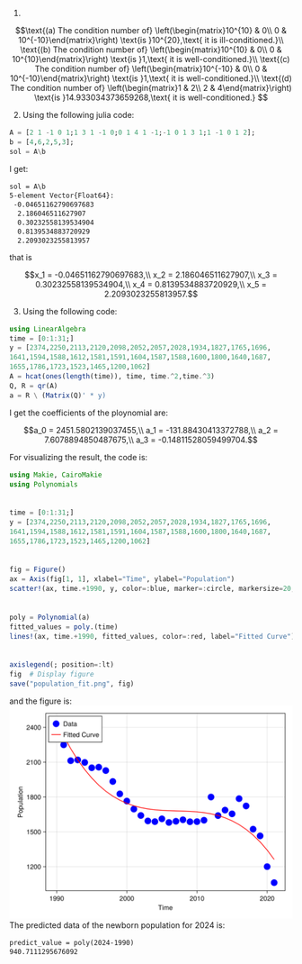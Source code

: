 1.
```math
\text{(a) The condition number of}  \left(\begin{matrix}10^{10} & 0\\ 0 & 10^{-10}\end{matrix}\right) \text{is }10^{20},\text{ it is ill-conditioned.}\\

\text{(b) The condition number of}  \left(\begin{matrix}10^{10} & 0\\ 0 & 10^{10}\end{matrix}\right) \text{is }1,\text{ it is well-conditioned.}\\

\text{(c) The condition number of}  \left(\begin{matrix}10^{-10} & 0\\ 0 & 10^{-10}\end{matrix}\right) \text{is }1,\text{ it is well-conditioned.}\\

\text{(d) The condition number of} \left(\begin{matrix}1 & 2\\ 2 & 4\end{matrix}\right) \text{is }14.933034373659268,\text{ it is well-conditioned.}

```

2. Using the following julia code:
```julia
A = [2 1 -1 0 1;1 3 1 -1 0;0 1 4 1 -1;-1 0 1 3 1;1 -1 0 1 2];
b = [4,6,2,5,3];
sol = A\b
```
I get:
```julia-repl
sol = A\b
5-element Vector{Float64}:
 -0.04651162790697683
  2.186046511627907
  0.30232558139534904
  0.8139534883720929
  2.2093023255813957
```
that is 
```math
x_1 = -0.04651162790697683,\\
x_2 = 2.186046511627907,\\
x_3 = 0.30232558139534904,\\
x_4 = 0.8139534883720929,\\
x_5 = 2.2093023255813957.
```
3. Using the following code:
```julia
using LinearAlgebra
time = [0:1:31;]
y = [2374,2250,2113,2120,2098,2052,2057,2028,1934,1827,1765,1696,
1641,1594,1588,1612,1581,1591,1604,1587,1588,1600,1800,1640,1687,
1655,1786,1723,1523,1465,1200,1062]
A = hcat(ones(length(time)), time, time.^2,time.^3)
Q, R = qr(A)
a = R \ (Matrix(Q)' * y)
```
I get the coefficients of the ploynomial are:
```math
a_0 = 2451.5802139037455,\\
a_1 = -131.88430413372788,\\
a_2 = 7.6078894850487675,\\
a_3 = -0.14811528059499704.
```
For visualizing the result, the code is:
```julia
using Makie, CairoMakie
using Polynomials


time = [0:1:31;]
y = [2374,2250,2113,2120,2098,2052,2057,2028,1934,1827,1765,1696,
1641,1594,1588,1612,1581,1591,1604,1587,1588,1600,1800,1640,1687,
1655,1786,1723,1523,1465,1200,1062]


fig = Figure()
ax = Axis(fig[1, 1], xlabel="Time", ylabel="Population")
scatter!(ax, time.+1990, y, color=:blue, marker=:circle, markersize=20, label="Data")
 

poly = Polynomial(a)  
fitted_values = poly.(time)
lines!(ax, time.+1990, fitted_values, color=:red, label="Fitted Curve")
 

axislegend(; position=:lt)
fig  # Display figure
save("population_fit.png", fig)
```
and the figure is:
![](./population_fit.png)
The predicted data of the newborn population for 2024 is:
```julia-repl
predict_value = poly(2024-1990)
940.7111295676092
```
